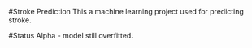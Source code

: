 #Stroke Prediction
This a machine learning project used for predicting stroke.

#Status
Alpha - model still overfitted.